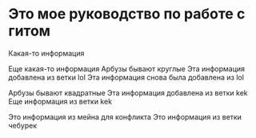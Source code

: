 # Это мое руководство по работе с гитом

Какая-то информация

Еще какая-то информация
Арбузы бывают круглые
Эта информация добавлена из ветки lol
Эта информация снова была добавлена из lol

Арбузы бывают квадратные 
Эта информация добавлена из ветки kek
Еще информация из ветки kek

Это информация из мейна для конфликта
Это информация из ветки чебурек
